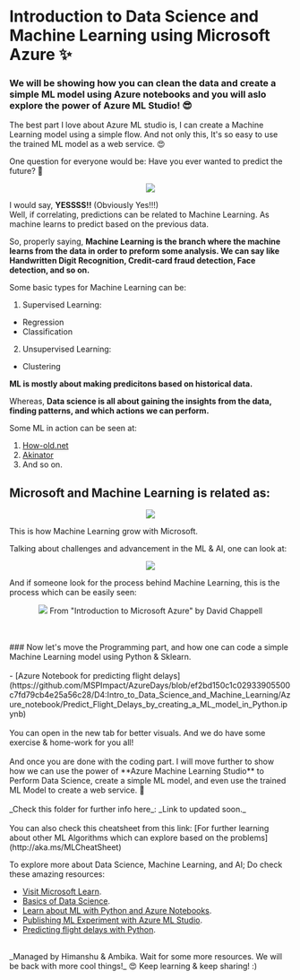 # Introduction to Data Science and Machine Learning using Microsoft Azure ✨
  
### We will be showing how you can clean the data and create a simple ML model using Azure notebooks and you will aslo explore the power of Azure ML Studio! 😎   
The best part I love about Azure ML studio is, I can create a Machine Learning model using a simple flow. And not only this, It's so easy to use the trained ML model as a web service. 😍
  
One question for everyone would be: Have you ever wanted to predict the future? 🤔

<p align="center">
<img src="https://github.com/MSPImpact/AzureDays/blob/master/D4:Intro_to_Data_Science_and_Machine_Learning/Pictures_for_readme/Picture1.png">
</p>  

I would say, **YESSSS!!** (Obviously Yes!!!)  
Well, if correlating, predictions can be related to Machine Learning. As machine learns to predict based on the previous data.  
  
So, properly saying, __Machine Learning is the branch where the machine learns from the data in order to preform some analysis. We can say like Handwritten Digit Recognition, Credit-card fraud detection, Face detection, and so on.__  

Some basic types for Machine Learning can be:
1. Supervised Learning:  
  - Regression
  - Classification
2. Unsupervised Learning:
  - Clustering  
 
__ML is mostly about making predicitons based on historical data.__  

Whereas, **Data science is all about gaining the insights from the data, finding patterns, and which actions we can perform.**  

Some ML in action can be seen at:
1. [How-old.net](How-old.net)
2. [Akinator](https://en.akinator.com/)
3. And so on.  
  
## Microsoft and Machine Learning is related as:
<p align="center">
<img src="https://github.com/MSPImpact/AzureDays/blob/master/D4:Intro_to_Data_Science_and_Machine_Learning/Pictures_for_readme/Picture2.png">  
</p>
This is how Machine Learning grow with Microsoft. <br/>

Talking about challenges and advancement in the ML & AI, one can look at: 
<p align="center">
<img src="https://github.com/MSPImpact/AzureDays/blob/master/D4:Intro_to_Data_Science_and_Machine_Learning/Pictures_for_readme/Picture3.jpg"> 
</p>
And if someone look for the process behind Machine Learning, this is the process which can be easily seen:
<p align="center">
<img src="https://github.com/MSPImpact/AzureDays/blob/master/D4:Intro_to_Data_Science_and_Machine_Learning/Pictures_for_readme/Picture4.png"> 
From "Introduction to Microsoft Azure" by David Chappell
</p>
<br /><br />
### Now let's move the Programming part, and how one can code a simple Machine Learning model using Python & Sklearn. 
<br /><br />
- [Azure Notebook for predicting flight delays](https://github.com/MSPImpact/AzureDays/blob/ef2bd150c1c02933905500c7fd79cb4e25a56c28/D4:Intro_to_Data_Science_and_Machine_Learning/Azure_notebook/Predict_Flight_Delays_by_creating_a_ML_model_in_Python.ipynb)
<br /><br />
You can open in the new tab for better visuals. And we do have some exercise & home-work for you all! <br />  <br />
And once you are done with the coding part. I will move further to show how we can use the power of **Azure Machine Learning Studio** to Perform Data Science, create a simple ML model, and even use the trained ML Model to create a web service. 🙌
<br />  <br />
_Check this folder for further info here_: _Link to updated soon._<br /><br />
You can also check this cheatsheet from this link: [For further learning about other ML Algorithms which can explore based on the problems](http://aka.ms/MLCheatSheet)<br />
  
To explore more about Data Science, Machine Learning, and AI; Do check these amazing resources: 
- [Visit Microsoft Learn](https://docs.microsoft.com/en-us/learn/).
- [Basics of Data Science](https://docs.microsoft.com/en-us/learn/modules/intro-to-data-science-in-azure/).
- [Learn about ML with Python and Azure Notebooks](https://docs.microsoft.com/en-us/learn/paths/intro-to-ml-with-python/).
- [Publishing ML Experiment with Azure ML Studio](https://docs.microsoft.com/en-us/learn/paths/publish-experiment-with-ml-studio/).
- [Predicting flight delays with Python](https://docs.microsoft.com/en-gb/learn/modules/predict-flight-delays-with-python/).
<br />
_Managed by Himanshu & Ambika.
Wait for some more resources. We will be back with more cool things!_ 😍
Keep learning & keep sharing! :)
